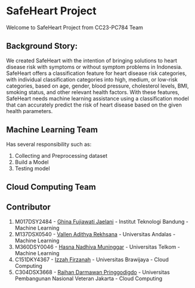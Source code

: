 # SafeHeart Project
Welcome to SafeHeart Project from CC23-PC784 Team

## Background Story:
We created SafeHeart with the intention of bringing solutions to heart disease risk with symptoms or without symptom problems in Indonesia. SafeHeart offers a classification feature for heart disease risk categories, with individual classification categories into high, medium, or low-risk categories, based on age, gender, blood pressure, cholesterol levels, BMI, smoking status, and other relevant health factors. With these features, SafeHeart needs machine learning assistance using a classification model that can accurately predict the risk of heart disease based on the given health parameters.

## Machine Learning Team
Has several responsibility such as:
1. Collecting and Preprocessing dataset
2. Build a Model
3. Testing model

## Cloud Computing Team


## Contributor
1. M017DSY2484 - [Ghina Fujiawati Jaelani](https://www.linkedin.com/in/) - Institut Teknologi Bandung - Machine Learning
2. M137DSX0540 - [Vallen Adithya Rekhsana](https://www.linkedin.com/in/vallen-adithya-rekhsana-a5734b193/) - Universitas Andalas - Machine Learning
3. M360DSY0046 - [Hasna Nadhiva Muninggar](https://www.linkedin.com/in/hasna-nadhiva-0b02901b0/) - Universitas Telkom - Machine Learning
4. C151DKY4367 - [Izzah Firzanah](https://www.linkedin.com/in/) - Universitas Brawijaya - Cloud Computing
5. C304DSX3668 - [Raihan Darmawan Pringgodigdo](https://www.linkedin.com/in/raihan-darmawan-pringgodigdo-14970021a) - Universitas Pembangunan Nasional Veteran Jakarta - Cloud Computing
